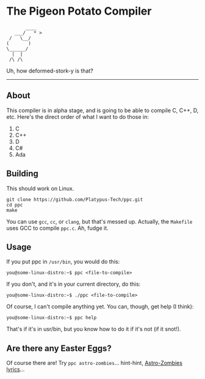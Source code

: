 # The Pigeon Potato Compiler

```
       ____
   ___/   * >
 /   \__/
(       )
\______/
  |  |
 /\ /\
```

Uh, how deformed-stork-y is that?
***
## About
This compiler is in alpha stage, and is going to be able to compile C, C++, D, etc. Here's the direct order of what I want to do those in:
1. C
2. C++
3. D
4. C#
5. Ada
## Building
This should work on Linux.
```shell
git clone https://github.com/Platypus-Tech/ppc.git
cd ppc
make
```
You can use `gcc`, `cc`, or `clang`, but that's messed up. Actually, the `Makefile` uses GCC to compile `ppc.c`. Ah, fudge it.
## Usage
If you put ppc in `/usr/bin`, you would do this:
```
you@some-linux-distro:~$ ppc <file-to-compile>
```
If you don't, and it's in your current directory, do this:
```
you@some-linux-distro:~$ ./ppc <file-to-compile>
```
Of course, I can't compile anything yet. You can, though, get help (I think):
```
you@some-linux-distro:~$ ppc help
```
That's if it's in usr/bin, but you know how to do it if it's not (if it snot!).
## Are there any Easter Eggs?
Of course there are! Try `ppc astro-zombies`... hint-hint, [Astro-Zombies lyrics](https://www.google.com/search?q=lyrics+to+astro-zombies&rlz=1CASICM_enUS950&oq=lyrics+to+astro-zombies&aqs=chrome..69i57.9921j0j7&sourceid=chrome&ie=UTF-8&safe=active&ssui=on)...
